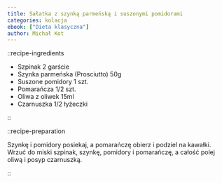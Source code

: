 ```yaml
---
title: Sałatka z szynką parmeńską i suszonymi pomidorami
categories: kolacja
ebook: ["Dieta klasyczna"]
author: Michał Kot
---
```


::recipe-ingredients

- Szpinak 2 garście
- Szynka parmeńska (Prosciutto) 50g
- Suszone pomidory 1 szt.
- Pomarańcza 1/2 szt.
- Oliwa z oliwek 15ml
- Czarnuszka 1/2 łyżeczki

::

::recipe-preparation

Szynkę i pomidory posiekaj, a pomarańczę obierz i podziel na kawałki. Wrzuć do miski szpinak, szynkę, pomidory i pomarańczę, a całość polej oliwą i posyp czarnuszką.

::